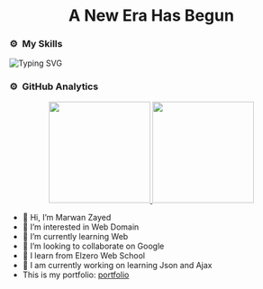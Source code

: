 <h1 align=center>A New Era Has Begun</h1>

<h3> ⚙️ &nbsp;My Skills</h3>

![Typing SVG](https://readme-typing-svg.herokuapp.com?color=%2336BCF7&lines=My+Skills;HTML%2C+CSS%2C+Bootstrap%2C+SASS%2C+JavaScript%2C+Json)

<h3> ⚙️ &nbsp;GitHub Analytics</h3>

<p align="center">
  <a href="https://github.com/marwanzayed">
    <img height="180em" src="https://github-readme-stats.vercel.app/api?username=marwanzayed&show_icons=true&theme=algolia&include_all_commits=true&count_private=true"/>
    <img height="180em" src="https://github-readme-stats.vercel.app/api/top-langs/?username=marwanzayed&layout=compact&langs_count=8&theme=algolia"/>
  </a>
</p>

- 👋 Hi, I’m Marwan Zayed
- 👀 I’m interested in Web Domain
- 🌱 I’m currently learning Web
- 💞️ I’m looking to collaborate on Google
- 🏫 I learn from Elzero Web School
- 🔭 I am currently working on learning Json and Ajax
- This is my portfolio: [portfolio](https://maro-portfolio.netlify.app/)

